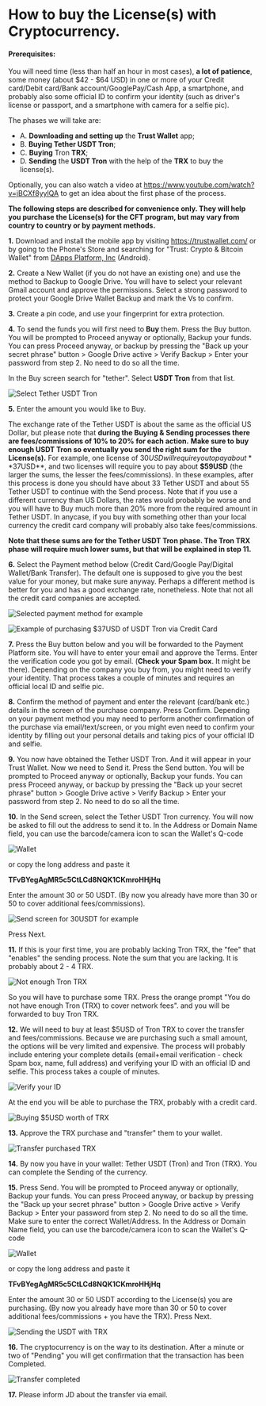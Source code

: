 # How to buy the License(s) with Cryptocurrency.

#### Prerequisites:

You will need time (less than half an hour in most cases), **a lot of patience**, some money (about $42 - $64 USD) in one or more of your Credit card/Debit card/Bank account/GooglePay/Cash App, a smartphone, and probably also some official ID to confirm your identity (such as driver's license or passport, and a smartphone with camera for a selfie pic).

The phases we will take are:
* A. **Downloading and setting up** the **Trust Wallet** app; 
* B. **Buying Tether USDT Tron**; 
* C. **Buying** Tron **TRX**; 
* D. **Sending** the **USDT Tron** with the help of the **TRX** to buy the license(s).

Optionally, you can also watch a video at https://www.youtube.com/watch?v=jBCXf8yylQA to get an idea about the first phase of the process.

**The following steps are described for convenience only. They will help you purchase the License(s) for the CFT program, but may vary from country to country or by payment methods.**

**1.** Download and install the mobile app by visiting https://trustwallet.com/ or by going to the Phone's Store and searching for "Trust: Crypto & Bitcoin Wallet" from [DApps Platform, Inc](https://play.google.com/store/apps/developer?id=DApps+Platform,+Inc.) (Android).

**2.** Create a New Wallet (if you do not have an existing one) and use the method to Backup to Google Drive. You will have to select your relevant Gmail account and approve the permissions. Select a strong password to protect your Google Drive Wallet Backup and mark the Vs to confirm.

**3.** Create a pin code, and use your fingerprint for extra protection.

**4.** To send the funds you will first need to **Buy** them. Press the Buy button. You will be prompted to Proceed anyway or optionally, Backup your funds. You can press Proceed anyway, or backup by pressing the "Back up your secret phrase" button  >  Google Drive active >  Verify Backup > Enter your password from step 2. 
No need to do so all the time.

In the Buy screen search for "tether". 
Select **USDT Tron** from that list.

![Select Tether USDT Tron](img/crypto0.jpg)

**5.** Enter the amount you would like to Buy.

The exchange rate of the Tether USDT is about the same as the official US Dollar, but please note that **during the Buying & Sending processes there are fees/commissions of 10% to 20% for each action.**
**Make sure to buy enough USDT Tron so eventually you send the right sum for the License(s).**
For example, one license of $30USD will require you to pay about **$37USD**, and two licenses will require you to pay about **$59USD** (the larger the sums, the lesser the fees/commissions).
In these examples, after this process is done you should have about 33 Tether USDT and about 55 Tether USDT to continue with the Send process.
Note that if you use a different currency than US Dollars, the rates would probably be worse and you will have to Buy much more than 20% more from the required amount in Tether USDT. In anycase, if you buy with something other than your local currency the credit card company will probably also take fees/commissions.

**Note that these sums are for the Tether USDT Tron phase. The Tron TRX phase will require much lower sums, but that will be explained in step 11.**

**6.** Select the Payment method below (Credit Card/Google Pay/Digital Wallet/Bank Transfer). The default one is supposed to give you the best value for your money, but make sure anyway. Perhaps a different method is better for you and has a good exchange rate, nonetheless.
Note that not all the credit card companies are accepted.

![Selected payment method for example](img/crypto1.jpg)

![Example of purchasing $37USD of USDT Tron via Credit Card](img/crypto2.jpg)

**7.** Press the Buy button below and you will be forwarded to the Payment Platform site. You will have to enter your email and approve the Terms.
Enter the verification code you got by email. (**Check your Spam box**. It might be there).
Depending on the company you buy from, you might need to verify your identity. That process takes a couple of minutes and requires an official local ID and selfie pic.

**8.** Confirm the method of payment and enter the relevant (card/bank etc.) details in the screen of the purchase company.
Press Confirm.
Depending on your payment method you may need to perform another confirmation of the purchase via email/text/screen, or you might even need to confirm your identity by filling out your personal details and taking pics of your official ID and selfie.

**9.** You now have obtained the Tether USDT Tron. And it will appear in your Trust Wallet.
Now we need to Send it.
Press the Send button.
You will be prompted to Proceed anyway or optionally, Backup your funds. You can press Proceed anyway, or backup by pressing the "Back up your secret phrase" button  >  Google Drive active >  Verify Backup > Enter your password from step 2. No need to do so all the time.

**10.** In the Send screen, select the Tether USDT Tron currency. You will now be asked to fill out the address to send it to.
In the Address or Domain Name field, you can use the barcode/camera icon to scan the Wallet's Q-code 

![Wallet](img/wallet.png)

or copy the long address and paste it

**TFvBYegAgMR5c5CtLCd8NQK1CKmroHHjHq**

Enter the amount 30 or 50 USDT. (By now you already have more than 30 or 50 to cover additional fees/commissions).

![Send screen for 30USDT for example](img/crypto3.jpg)

Press Next.

**11.** If this is your first time, you are probably lacking Tron TRX, the "fee" that "enables" the sending process.
Note the sum that you are lacking. It is probably about 2 - 4 TRX.

![Not enough Tron TRX](img/crypto7.jpg)

So you will have to purchase some TRX.
Press the orange prompt "You do not have enough Tron (TRX) to cover network fees". and you will be forwarded to buy Tron TRX.

**12.** We will need to buy at least $5USD of Tron TRX to cover the transfer and fees/commissions.
Because we are purchasing such a small amount, the options will be very limited and expensive.
The process will probably include entering your complete details (email+email verification - check Spam box, name, full address) and verifying your ID with an official ID and selfie. This process takes a couple of minutes.

![Verify your ID](img/crypto8.jpg)

At the end you will be able to purchase the TRX, probably with a credit card.

![Buying $5USD worth of TRX](img/crypto4.jpg)

**13.** Approve the TRX purchase and "transfer" them to your wallet.

![Transfer purchased TRX](img/crypto5.jpg)

**14.** By now you have in your wallet: Tether USDT (Tron) and Tron (TRX). You can complete the Sending of the currency.

**15.** Press Send.
You will be prompted to Proceed anyway or optionally, Backup your funds. You can press Proceed anyway, or backup by pressing the "Back up your secret phrase" button  >  Google Drive active >  Verify Backup > Enter your password from step 2. No need to do so all the time.
Make sure to enter the correct Wallet/Address.
In the Address or Domain Name field, you can use the barcode/camera icon to scan the Wallet's Q-code 

![Wallet](img/wallet.png)

or copy the long address and paste it

**TFvBYegAgMR5c5CtLCd8NQK1CKmroHHjHq**

Enter the amount 30 or 50 USDT according to the License(s) you are purchasing. (By now you already have more than 30 or 50 to cover additional fees/commissions + you have the TRX).
Press Next.

![Sending the USDT with TRX](img/crypto6.jpg)

**16.** The cryptocurrency is on the way to its destination. After a minute or two of "Pending" you will get confirmation that the transaction has been Completed.

![Transfer completed](img/crypto9.jpg)

**17.** Please inform JD about the transfer via email.
